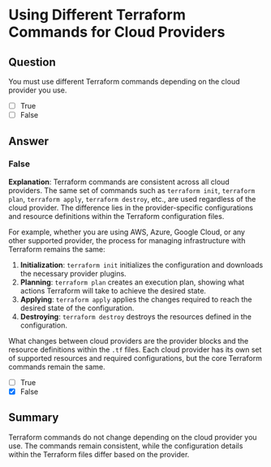 # Using Different Terraform Commands for Cloud Providers

## Question
You must use different Terraform commands depending on the cloud provider you use.

- [ ] True
- [ ] False

## Answer

### **False**

**Explanation**:
Terraform commands are consistent across all cloud providers. The same set of commands such as `terraform init`, `terraform plan`, `terraform apply`, `terraform destroy`, etc., are used regardless of the cloud provider. The difference lies in the provider-specific configurations and resource definitions within the Terraform configuration files.

For example, whether you are using AWS, Azure, Google Cloud, or any other supported provider, the process for managing infrastructure with Terraform remains the same:

1. **Initialization**: `terraform init` initializes the configuration and downloads the necessary provider plugins.
2. **Planning**: `terraform plan` creates an execution plan, showing what actions Terraform will take to achieve the desired state.
3. **Applying**: `terraform apply` applies the changes required to reach the desired state of the configuration.
4. **Destroying**: `terraform destroy` destroys the resources defined in the configuration.

What changes between cloud providers are the provider blocks and the resource definitions within the `.tf` files. Each cloud provider has its own set of supported resources and required configurations, but the core Terraform commands remain the same.

- [ ] True
- [x] False

## Summary

Terraform commands do not change depending on the cloud provider you use. The commands remain consistent, while the configuration details within the Terraform files differ based on the provider.

